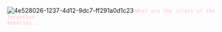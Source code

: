 ![4e528026-1237-4d12-9dc7-ff291a0d1c23](https://github.com/user-attachments/assets/263ba65d-f02f-4480-bcb4-cf6cb6c2c426)
 <code style="color : pink ">What are the colors of the forgotten memories... 
</code> 
